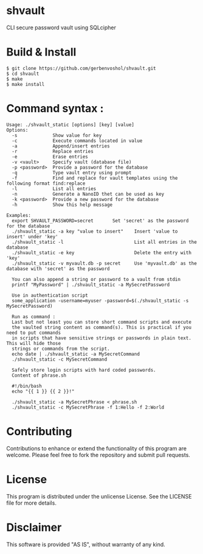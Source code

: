 # shvault

CLI secure password vault using SQLcipher

# Build & Install

```
$ git clone https://github.com/gerbenvoshol/shvault.git
$ cd shvault
$ make
$ make install
```

# Command syntax :

```
Usage: ./shvault_static [options] [key] [value]
Options:
  -s             Show value for key
  -c             Execute commands located in value
  -a             Append/insert entries
  -r             Replace entries
  -e             Erase entries
  -v <vault>     Specify vault (database file)
  -p <password>  Provide a password for the database
  -q             Type vault entry using prompt
  -f             Find and replace for vault templates using the following format find:replace
  -l             List all entries
  -n             Generate a NanoID thet can be used as key
  -k <password>  Provide a new password for the database
  -h             Show this help message

Examples:
  export SHVAULT_PASSWORD=secret       Set 'secret' as the password for the database
  ./shvault_static -a key "value to insert"    Insert 'value to insert' under 'key'
  ./shvault_static -l                          List all entries in the database
  ./shvault_static -e key                      Delete the entry with 'key'
  ./shvault_static -v myvault.db -p secret     Use 'myvault.db' as the database with 'secret' as the password
  
  You can also append a string or password to a vault from stdin
  printf "MyPassword" | ./shvault_static -a MySecretPassword

  Use in authentication script
  some_application -username=myuser -password=$(./shvault_static -s MySecretPassword)

  Run as command :
  Last but not least you can store short command scripts and execute
  the vaulted string content as command(s). This is practical if you need to put commands
  in scripts that have sensitive strings or passwords in plain text. This will hide those
  strings or commands from the script.
  echo date | ./shvault_static -a MySecretCommand
  ./shvault_static -c MySecretCommand
  
  Safely store login scripts with hard coded passwords.
  Content of phrase.sh

  #!/bin/bash
  echo "{{ 1 }} {{ 2 }}!"
  
  ./shvault_static -a MySecretPhrase < phrase.sh
  ./shvault_static -c MySecretPhrase -f 1:Hello -f 2:World
```

# Contributing

Contributions to enhance or extend the functionality of this program are welcome. Please feel free to fork the repository and submit pull requests.

# License

This program is distributed under the unlicense License. See the LICENSE file for more details.

# Disclaimer

This software is provided "AS IS", without warranty of any kind.
